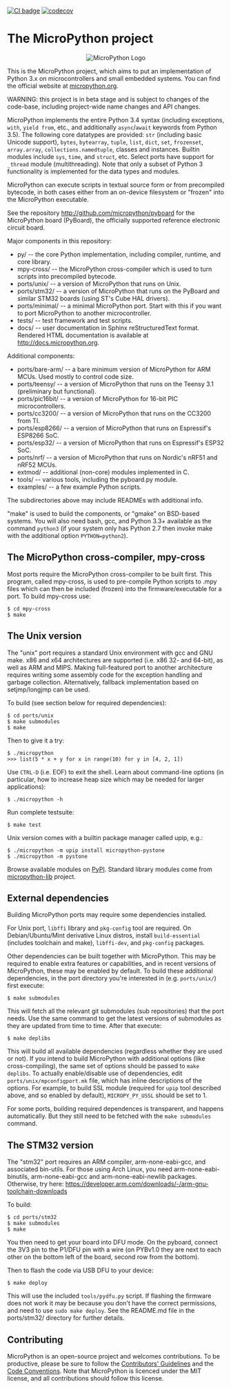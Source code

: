 [![CI badge](https://github.com/micropython/micropython/workflows/unix%20port/badge.svg)](https://github.com/micropython/micropython/actions?query=branch%3Amaster+event%3Apush) [![codecov](https://codecov.io/gh/micropython/micropython/branch/master/graph/badge.svg?token=I92PfD05sD)](https://codecov.io/gh/micropython/micropython)

The MicroPython project
=======================
<p align="center">
  <img src="https://raw.githubusercontent.com/micropython/micropython/master/logo/upython-with-micro.jpg" alt="MicroPython Logo"/>
</p>

This is the MicroPython project, which aims to put an implementation
of Python 3.x on microcontrollers and small embedded systems.
You can find the official website at [micropython.org](http://www.micropython.org).

WARNING: this project is in beta stage and is subject to changes of the
code-base, including project-wide name changes and API changes.

MicroPython implements the entire Python 3.4 syntax (including exceptions,
`with`, `yield from`, etc., and additionally `async`/`await` keywords from
Python 3.5). The following core datatypes are provided: `str` (including
basic Unicode support), `bytes`, `bytearray`, `tuple`, `list`, `dict`, `set`,
`frozenset`, `array.array`, `collections.namedtuple`, classes and instances.
Builtin modules include `sys`, `time`, and `struct`, etc. Select ports have
support for `_thread` module (multithreading). Note that only a subset of
Python 3 functionality is implemented for the data types and modules.

MicroPython can execute scripts in textual source form or from precompiled
bytecode, in both cases either from an on-device filesystem or "frozen" into
the MicroPython executable.

See the repository http://github.com/micropython/pyboard for the MicroPython
board (PyBoard), the officially supported reference electronic circuit board.

Major components in this repository:
- py/ -- the core Python implementation, including compiler, runtime, and
  core library.
- mpy-cross/ -- the MicroPython cross-compiler which is used to turn scripts
  into precompiled bytecode.
- ports/unix/ -- a version of MicroPython that runs on Unix.
- ports/stm32/ -- a version of MicroPython that runs on the PyBoard and similar
  STM32 boards (using ST's Cube HAL drivers).
- ports/minimal/ -- a minimal MicroPython port. Start with this if you want
  to port MicroPython to another microcontroller.
- tests/ -- test framework and test scripts.
- docs/ -- user documentation in Sphinx reStructuredText format. Rendered
  HTML documentation is available at http://docs.micropython.org.

Additional components:
- ports/bare-arm/ -- a bare minimum version of MicroPython for ARM MCUs. Used
  mostly to control code size.
- ports/teensy/ -- a version of MicroPython that runs on the Teensy 3.1
  (preliminary but functional).
- ports/pic16bit/ -- a version of MicroPython for 16-bit PIC microcontrollers.
- ports/cc3200/ -- a version of MicroPython that runs on the CC3200 from TI.
- ports/esp8266/ -- a version of MicroPython that runs on Espressif's ESP8266 SoC.
- ports/esp32/ -- a version of MicroPython that runs on Espressif's ESP32 SoC.
- ports/nrf/ -- a version of MicroPython that runs on Nordic's nRF51 and nRF52 MCUs.
- extmod/ -- additional (non-core) modules implemented in C.
- tools/ -- various tools, including the pyboard.py module.
- examples/ -- a few example Python scripts.

The subdirectories above may include READMEs with additional info.

"make" is used to build the components, or "gmake" on BSD-based systems.
You will also need bash, gcc, and Python 3.3+ available as the command `python3`
(if your system only has Python 2.7 then invoke make with the additional option
`PYTHON=python2`).

The MicroPython cross-compiler, mpy-cross
-----------------------------------------

Most ports require the MicroPython cross-compiler to be built first.  This
program, called mpy-cross, is used to pre-compile Python scripts to .mpy
files which can then be included (frozen) into the firmware/executable for
a port.  To build mpy-cross use:

    $ cd mpy-cross
    $ make

The Unix version
----------------

The "unix" port requires a standard Unix environment with gcc and GNU make.
x86 and x64 architectures are supported (i.e. x86 32- and 64-bit), as well
as ARM and MIPS. Making full-featured port to another architecture requires
writing some assembly code for the exception handling and garbage collection.
Alternatively, fallback implementation based on setjmp/longjmp can be used.

To build (see section below for required dependencies):

    $ cd ports/unix
    $ make submodules
    $ make

Then to give it a try:

    $ ./micropython
    >>> list(5 * x + y for x in range(10) for y in [4, 2, 1])

Use `CTRL-D` (i.e. EOF) to exit the shell.
Learn about command-line options (in particular, how to increase heap size
which may be needed for larger applications):

    $ ./micropython -h

Run complete testsuite:

    $ make test

Unix version comes with a builtin package manager called upip, e.g.:

    $ ./micropython -m upip install micropython-pystone
    $ ./micropython -m pystone

Browse available modules on
[PyPI](https://pypi.python.org/pypi?%3Aaction=search&term=micropython).
Standard library modules come from
[micropython-lib](https://github.com/micropython/micropython-lib) project.

External dependencies
---------------------

Building MicroPython ports may require some dependencies installed.

For Unix port, `libffi` library and `pkg-config` tool are required. On
Debian/Ubuntu/Mint derivative Linux distros, install `build-essential`
(includes toolchain and make), `libffi-dev`, and `pkg-config` packages.

Other dependencies can be built together with MicroPython. This may
be required to enable extra features or capabilities, and in recent
versions of MicroPython, these may be enabled by default. To build
these additional dependencies, in the port directory you're
interested in (e.g. `ports/unix/`) first execute:

    $ make submodules

This will fetch all the relevant git submodules (sub repositories) that
the port needs.  Use the same command to get the latest versions of
submodules as they are updated from time to time. After that execute:

    $ make deplibs

This will build all available dependencies (regardless whether they
are used or not). If you intend to build MicroPython with additional
options (like cross-compiling), the same set of options should be passed
to `make deplibs`. To actually enable/disable use of dependencies, edit
`ports/unix/mpconfigport.mk` file, which has inline descriptions of the options.
For example, to build SSL module (required for `upip` tool described above,
and so enabled by default), `MICROPY_PY_USSL` should be set to 1.

For some ports, building required dependences is transparent, and happens
automatically.  But they still need to be fetched with the `make submodules`
command.

The STM32 version
-----------------

The "stm32" port requires an ARM compiler, arm-none-eabi-gcc, and associated
bin-utils.  For those using Arch Linux, you need arm-none-eabi-binutils,
arm-none-eabi-gcc and arm-none-eabi-newlib packages.  Otherwise, try here:
https://developer.arm.com/downloads/-/arm-gnu-toolchain-downloads

To build:

    $ cd ports/stm32
    $ make submodules
    $ make

You then need to get your board into DFU mode.  On the pyboard, connect the
3V3 pin to the P1/DFU pin with a wire (on PYBv1.0 they are next to each other
on the bottom left of the board, second row from the bottom).

Then to flash the code via USB DFU to your device:

    $ make deploy

This will use the included `tools/pydfu.py` script.  If flashing the firmware
does not work it may be because you don't have the correct permissions, and
need to use `sudo make deploy`.
See the README.md file in the ports/stm32/ directory for further details.

Contributing
------------

MicroPython is an open-source project and welcomes contributions. To be
productive, please be sure to follow the
[Contributors' Guidelines](https://github.com/micropython/micropython/wiki/ContributorGuidelines)
and the [Code Conventions](https://github.com/micropython/micropython/blob/master/CODECONVENTIONS.md).
Note that MicroPython is licenced under the MIT license, and all contributions
should follow this license.
